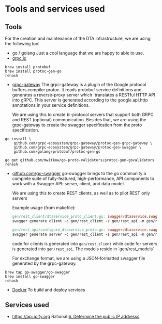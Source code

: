 # Tools and services used

## Tools

For the creation and maintenance of the DTA infrastructure, we are using the following tool

- go / golang
    Just a cool language that we are happy to able to use.
- [grpc.io](http://grpc.io)

```shell
brew install protobuf
brew install protoc-gen-go
rehash
```

- [grpc-gateway](https://github.com/grpc-ecosystem/grpc-gateway)
    The grpc-gateway is a plugin of the Google protocol buffers compiler protoc. It reads protobuf service definitions and generates a reverse-proxy server which 'translates a RESTful HTTP API into gRPC. This server is generated according to the google.api.http annotations in your service definitions.

    We are using this to create bi-protocol servers that support both GRPC and REST (optional) communication. Besides that, we are using the grpc-gateway to create the swagger specification from the proto specification.

```shell
go install \                                                         
    github.com/grpc-ecosystem/grpc-gateway/protoc-gen-grpc-gateway \
    github.com/grpc-ecosystem/grpc-gateway/protoc-gen-swagger \
    github.com/golang/protobuf/protoc-gen-go

go get github.com/mwitkow/go-proto-validators/protoc-gen-govalidators
rehash
```

- [github.com/go-swagger](https://github.com/go-swagger/go-swagger)
    go-swagger brings to the go community a complete suite of fully-featured, high-performance, API components to work with a Swagger API: server, client, and data model.

    We are using this to create REST clients, as well as to pilot REST only servers

    Example usage (from makefile):

    ```Makefile
    gen/rest_client/dtaservice_proto_client.go: swagger/dtaservice.swagger.json
    swagger generate client -c gen/rest_client -s gen/rest_api -m gen/rest_models -f swagger/dtaservice.swagger.json

    gen/rest_api/configure_dtaservice_proto.go: swagger/dtaservice.swagger.json
    swagger generate server -c gen/rest_client -s gen/rest_api -m gen/rest_models -f swagger/dtaservice.swagger.json
    ```

    code for clients is generated into `gen/rest_client` while code for servers is generated into `gen/rest_api`. The models reside in ´gen/rest_models`

    For exchange format, we are using a JSON-formatted swagger file generated by the grpc-gateway.

```shell
brew tap go-swagger/go-swagger
brew install go-swagger
rehash
```

- [Docker](https://www.docker.com/)
    To build and deploy services

## Services used

- <https://api.ipify.org> Rational:[6. Determine the public IP addresss](0005-inventory-of-used-libraries-and-tools.md) 